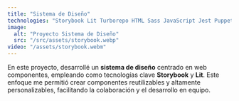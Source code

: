 ```yaml
---
title: "Sistema de Diseño"
technologies: "Storybook Lit Turborepo HTML Sass JavaScript Jest Puppeteer Cucumber"
image:
  alt: "Proyecto Sistema de Diseño"
  src: "/src/assets/storybook.webp"
video: "/assets/storybook.webm"
---
```

En este proyecto, desarrollé un **sistema de diseño** centrado en web componentes, empleando como tecnologías clave **Storybook** y **Lit**. Este enfoque me permitió crear componentes reutilizables y altamente personalizables, facilitando la colaboración y el desarrollo en equipo.
